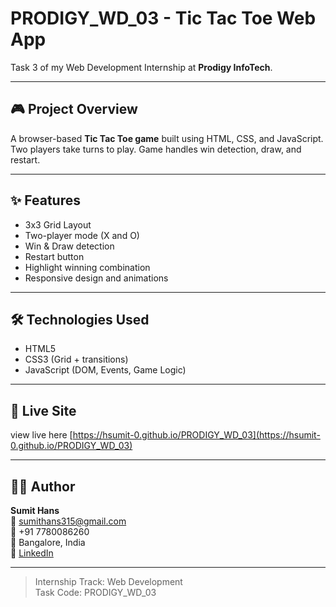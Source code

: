 # PRODIGY_WD_03 - Tic Tac Toe Web App

Task 3 of my Web Development Internship at **Prodigy InfoTech**.

---

## 🎮 Project Overview

A browser-based **Tic Tac Toe game** built using HTML, CSS, and JavaScript.  
Two players take turns to play. Game handles win detection, draw, and restart.

---

## ✨ Features

- 3x3 Grid Layout
- Two-player mode (X and O)
- Win & Draw detection
- Restart button
- Highlight winning combination
- Responsive design and animations

---

## 🛠 Technologies Used

- HTML5
- CSS3 (Grid + transitions)
- JavaScript (DOM, Events, Game Logic)

---

## 🔗 Live Site

view live here
[https://hsumit-0.github.io/PRODIGY_WD_03](https://hsumit-0.github.io/PRODIGY_WD_03)

---

## 👨‍💻 Author

**Sumit Hans**  
📧 sumithans315@gmail.com  
📱 +91 7780086260  
📍 Bangalore, India  
🔗 [LinkedIn](https://linkedin.com/in/sumit-hans-899sh)

---

> Internship Track: Web Development  
> Task Code: PRODIGY_WD_03
